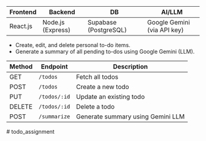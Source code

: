 | Frontend | Backend       | DB        | AI/LLM          |
|----------|---------------|-----------|-----------------|
| React.js | Node.js (Express) | Supabase (PostgreSQL) | Google Gemini (via API key) |


- Create, edit, and delete personal to-do items.
- Generate a summary of all pending to-dos using Google Gemini (LLM).




| Method | Endpoint     | Description                       |
| ------ | ------------ | --------------------------------- |
| GET    | `/todos`     | Fetch all todos                   |
| POST   | `/todos`     | Create a new todo                 |
| PUT    | `/todos/:id` | Update an existing todo           |
| DELETE | `/todos/:id` | Delete a todo                     |
| POST   | `/summarize` | Generate summary using Gemini LLM |
#   t o d o _ a s s i g n m e n t  
 